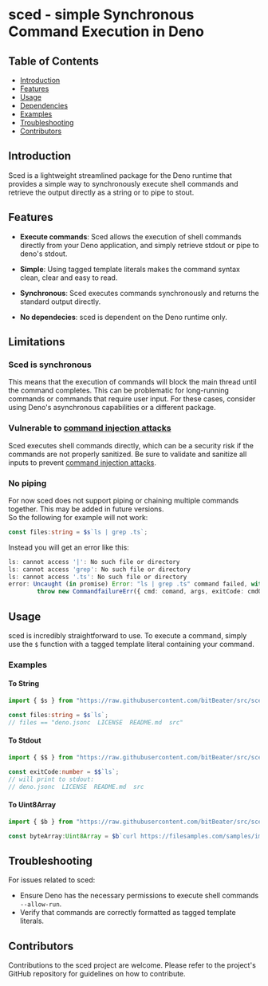 # sced - simple Synchronous Command Execution in Deno

## Table of Contents

- [Introduction](#Introduction)
- [Features](#features)
- [Usage](#usage)
- [Dependencies](#dependencies)
- [Examples](#examples)
- [Troubleshooting](#troubleshooting)
- [Contributors](#contributors)

## Introduction

Sced is a lightweight streamlined package for the Deno runtime that provides a simple way to synchronously execute shell commands and retrieve the output
directly as a string or to pipe to stout.

## Features

- **Execute commands**: Sced allows the execution of shell commands directly from
  your Deno application, and simply retrieve stdout or pipe to deno's stdout.

- **Simple**: Using tagged template literals makes the command syntax
  clean, clear and easy to read.

- **Synchronous**: Sced executes commands synchronously and returns
  the standard output directly.

- **No dependecies**: sced is dependent on the Deno runtime only.

## Limitations
### Sced is synchronous
This means that the execution of commands will block the main thread until the command completes. This can be problematic for long-running commands or commands that require user input. For these cases, consider using Deno's asynchronous capabilities or a different package.

### Vulnerable to [command injection attacks](https://en.wikipedia.org/wiki/Code_injection#Shell_injection)
Sced executes shell commands directly, which can be a security risk if the commands are not properly sanitized. Be sure to validate and sanitize all inputs to prevent [command injection attacks](https://en.wikipedia.org/wiki/Code_injection#Shell_injection).

### No piping
For now sced does not support piping or chaining multiple commands together. This may be added in future versions.</br>
So the following for example will not work:
```ts
const files:string = $s`ls | grep .ts`;
```
Instead you will get an error like this:
```ts
ls: cannot access '|': No such file or directory
ls: cannot access 'grep': No such file or directory
ls: cannot access '.ts': No such file or directory
error: Uncaught (in promise) Error: "ls | grep .ts" command failed, with exit code 2
        throw new CommandfailureErr({ cmd: comand, args, exitCode: cmdOut.code });
```



## Usage

sced is incredibly straightforward to use. To execute a command, simply use the
`$` function with a tagged template literal containing your command.

### Examples

#### To String

```typescript
import { $s } from "https://raw.githubusercontent.com/bitBeater/src/sced/1.0.0/mod.ts";

const files:string = $s`ls`;
// files == "deno.jsonc  LICENSE  README.md  src"
```

#### To Stdout

```typescript
import { $$ } from "https://raw.githubusercontent.com/bitBeater/src/sced/1.0.0/mod.ts";

const exitCode:number = $$`ls`;
// will print to stdout:
// deno.jsonc  LICENSE  README.md  src
```

#### To Uint8Array

```typescript
import { $b } from "https://raw.githubusercontent.com/bitBeater/src/sced/1.0.0/mod.ts";

const byteArray:Uint8Array = $b`curl https://filesamples.com/samples/image/jpg/sample_640%C3%97426.jpg`;

```
## Troubleshooting

For issues related to sced:

- Ensure Deno has the necessary permissions to execute shell commands `--allow-run`.
- Verify that commands are correctly formatted as tagged template literals.

## Contributors

Contributions to the sced project are welcome. Please refer to the project's
GitHub repository for guidelines on how to contribute.
